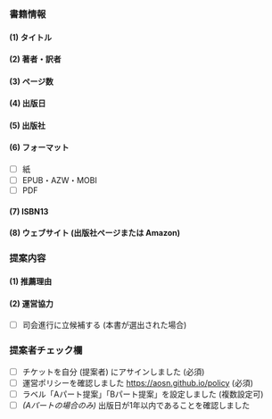 ### 書籍情報

#### (1) タイトル

<!-- [title] ここにタイトル (サブタイトルは削除) を記入し、また Issue のタイトルにも同じものを記入してください (このコメントは消して構いません。以下同様) -->

#### (2) 著者・訳者

<!-- [authors] 著者・訳者を記入してください -->

#### (3) ページ数

<!-- [pageCount] 紙の本の場合は出版社が公開しているページ数を記入し、電子版のみでページ数も明らかでない場合は0を記入してください -->

#### (4) 出版日

<!-- [publishedDate] 出版日された日を yyyy/MM/dd フォーマットで記入してください -->

#### (5) 出版社

<!-- [publisher] 出版社を記入してください -->

#### (6) フォーマット

<!-- [media] 入手可能な本のフォーマットを選択してください ([] → [x] で選択) -->

- [ ] 紙
- [ ] EPUB・AZW・MOBI
- [ ] PDF

#### (7) ISBN13

<!-- [isbn13] ISBN13を記入してください (ハイフンはあってもなくても可) -->

#### (8) ウェブサイト (出版社ページまたは Amazon)

<!-- [url] 出版社ページや Amazon などのウェブサイトの URL を記入してください (アフィリエイトリンク禁止) -->

### 提案内容

#### (1) 推薦理由

<!-- [recommendation] 本自体の価値と、AOSN読書会で読む価値の2つの観点で推薦理由を記入してください -->

#### (2) 運営協力

<!-- [moderator] 司会進行へ立候補していただける方は選択してください ([] → [x] で選択) -->

- [ ] 司会進行に立候補する (本書が選出された場合)

### 提案者チェック欄

<!-- [checklist] チェックリスト ([] → [x] で選択) -->

- [ ] チケットを自分 (提案者) にアサインしました (必須)
- [ ] 運営ポリシーを確認しました https://aosn.github.io/policy (必須)
- [ ] ラベル「Aパート提案」「Bパート提案」を設定しました (複数設定可)
- [ ] *(Aパートの場合のみ)* 出版日が1年以内であることを確認しました
